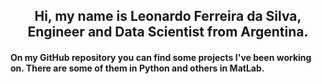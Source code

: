<h2 align="center"> Hi, my name is Leonardo Ferreira da Silva, Engineer and Data Scientist from Argentina. </h2>

####     On my GitHub repository you can find some projects I've been working on. There are some of them in Python and others in MatLab.   
